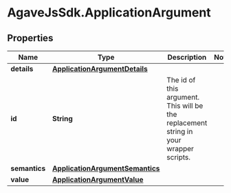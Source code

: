 # AgaveJsSdk.ApplicationArgument

## Properties
Name | Type | Description | Notes
------------ | ------------- | ------------- | -------------
**details** | [**ApplicationArgumentDetails**](ApplicationArgumentDetails.md) |  | 
**id** | **String** | The id of this argument. This will be the replacement string in your wrapper scripts. | 
**semantics** | [**ApplicationArgumentSemantics**](ApplicationArgumentSemantics.md) |  | 
**value** | [**ApplicationArgumentValue**](ApplicationArgumentValue.md) |  | 


